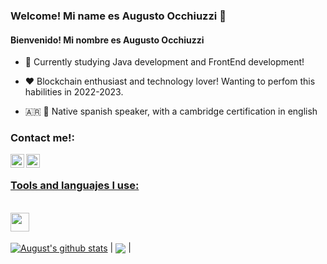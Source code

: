 ### Welcome! Mi name es Augusto Occhiuzzi 👋
#### Bienvenido! Mi nombre es Augusto Occhiuzzi 


- 📖 Currently studying Java development and FrontEnd development!

- ❤️ Blockchain enthusiast and technology lover! Wanting to perfom this habilities in 2022-2023.

- 🇦🇷 🏴󠁧󠁢󠁥󠁮󠁧󠁿 Native spanish speaker, with a cambridge certification in english


### Contact me!:

<img align="left" alt="LinkedIn" width="22px" src="https://cdn.worldvectorlogo.com/logos/linkedin-icon-2.svg" /><a href="https:/https://www.instagram.com/augustoocchiuzzi/"> 
<img align="left" alt="Instagram" width="22px" src="https://1000marcas.net/wp-content/uploads/2019/11/Instagram-logo.png" /><a href=https://www.linkedin.com/in/augusto-occhiuzzi-b06640160/>
<br />



### Tools and languajes I use:

<br />
<img align="bottom" src="https://raw.githubusercontent.com/jmnote/z-icons/master/svg/git.svg" width="30" height="30" />

<br />

<br />
 <a href="https://github.com/augustoocch/github-readme-stats"><img align="center" src="https://github-readme-stats.vercel.app/api?username=augustoocch&show_icons=true&include_all_commits=true&theme=buefy&hide_border=true" alt="August's github stats" /></a> | <a href="https://github.com/augustoocch/github-readme-stats"><img align="center" src="https://github-readme-stats.vercel.app/api/top-langs/?username=augustoocch&layout=compact&theme=buefy&hide_border=true" /></a> |
<br />

